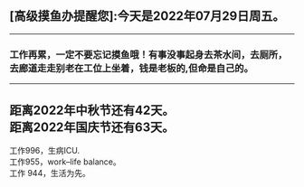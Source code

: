 ## [高级摸鱼办提醒您]:今天是2022年07月29日周五。
---
### 工作再累，一定不要忘记摸鱼哦！有事没事起身去茶水间，去厕所，去廊道走走别老在工位上坐着，钱是老板的,但命是自己的。
---
距离2022年中秋节还有42天。  
距离2022年国庆节还有63天。  
---
工作996，生病ICU.  
工作955，work–life balance。  
工作 944，生活为先。